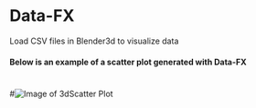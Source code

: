 # Data-FX
Load CSV files in Blender3d to visualize data

#### Below is an example of a scatter plot generated with Data-FX
#
#
#
#![Image of 3dScatter Plot](https://i.imgur.com/2FUIy41.png)
